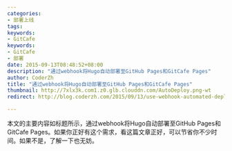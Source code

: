 ```yaml
---
categories:
- 部署上线
tags:
keywords:
- GitCafe
keywords:
- GitCafe
- 部署
date: 2015-09-13T08:48:52+08:00
description: "通过webhook将Hugo自动部署至GitHub Pages和GitCafe Pages"
author: CoderZh
title: "通过webhook将Hugo自动部署至GitHub Pages和GitCafe Pages"
thumbnail: http://7xlx3k.com1.z0.glb.clouddn.com/AutoDeploy.png-wt
redirect: http://blog.coderzh.com/2015/09/13/use-webhook-automated-deploy-hugo/

---
```


本文的主要内容如标题所示，通过webhook将Hugo自动部署至GitHub Pages和GitCafe Pages。如果你正好有这个需求，看这篇文章正好，可以节省你不少时间。如果不是，了解一下也无妨。


